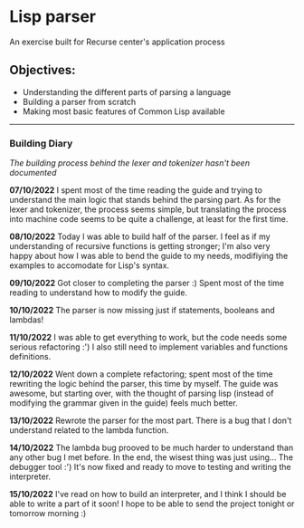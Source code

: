 # Lisp parser
An exercise built for Recurse center's application process

## Objectives:
- Understanding the different parts of parsing a language
- Building a parser from scratch
- Making most basic features of Common Lisp available

---

### Building Diary
*The building process behind the lexer and tokenizer hasn't been documented*

**07/10/2022**
I spent most of the time reading the guide and trying to understand the main logic that stands behind the parsing part.
As for the lexer and tokenizer, the process seems simple, but translating the process into machine code seems to be quite a challenge, at least for the first time.

**08/10/2022**
Today I was able to build half of the parser.
I feel as if my understanding of recursive functions is getting stronger; I'm also very happy about how I was able to bend the guide to my needs, modifiying the examples to accomodate for Lisp's syntax.

**09/10/2022**
Got closer to completing the parser :)
Spent most of the time reading to understand how to modify the guide.

**10/10/2022**
The parser is now missing just if statements, booleans and lambdas!

**11/10/2022**
I was able to get everything to work, but the code needs some serious refactoring :')
I also still need to implement variables and functions definitions.

**12/10/2022**
Went down a complete refactoring; spent most of the time rewriting the logic behind the parser, this time by myself.
The guide was awesome, but starting over, with the thought of parsing lisp (instead of modifying the grammar given in the guide) feels much better.

**13/10/2022**
Rewrote the parser for the most part. There is a bug that I don't understand related to the lambda function.

**14/10/2022**
The lambda bug prooved to be much harder to understand than any other bug I met before. In the end, the wisest thing was just using... The debugger tool :')
It's now fixed and ready to move to testing and writing the interpreter.

**15/10/2022**
I've read on how to build an interpreter, and I think I should be able to write a part of it soon!
I hope to be able to send the project tonight or tomorrow morning :)